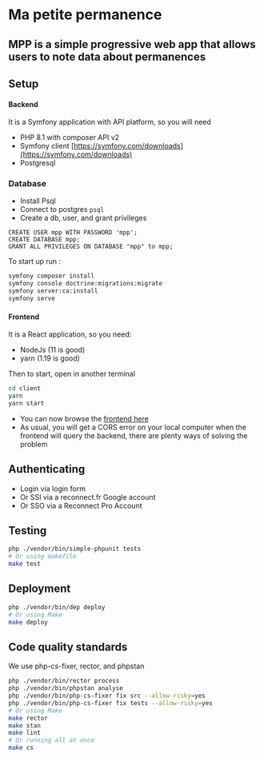 # Ma petite permanence

## MPP is a simple progressive web app that allows users to note data about permanences

## Setup

#### Backend

It is a Symfony application with API platform, so you will need

* PHP 8.1 with composer API v2
* Symfony client [https://symfony.com/downloads](https://symfony.com/downloads)
* Postgresql

### Database

* Install Psql
* Connect to postgres `psql`
* Create a db, user, and grant privileges

```
CREATE USER mpp WITH PASSWORD 'mpp';
CREATE DATABASE mpp;
GRANT ALL PRIVILEGES ON DATABASE "mpp" to mpp;
```

To start up run :

```bash
symfony composer install
symfony console doctrine:migrations:migrate
symfony server:ca:install
symfony serve
```

#### Frontend

It is a React application, so you need:

* NodeJs (11 is good)
* yarn (1.19 is good)

Then to start, open in another terminal

```bash
cd client
yarn
yarn start
```

* You can now browse the [frontend here](http://127.0.0.1:3000/)
* As usual, you will get a CORS error on your local computer when the frontend will query the backend, there are plenty ways of solving the problem

## Authenticating

* Login via login form
* Or SSI via a reconnect.fr Google account
* Or SSO via a Reconnect Pro Account

## Testing

```bash
php ./vendor/bin/simple-phpunit tests
# Or using makefile
make test
```

## Deployment

```bash
php ./vendor/bin/dep deploy
# Or using Make
make deploy
```

## Code quality standards
We use php-cs-fixer, rector, and phpstan
```bash
php ./vendor/bin/rector process
php ./vendor/bin/phpstan analyse
php ./vendor/bin/php-cs-fixer fix src --allow-risky=yes
php ./vendor/bin/php-cs-fixer fix tests --allow-risky=yes
# Or using Make
make rector
make stan
make lint
# Or running all at once
make cs
```
